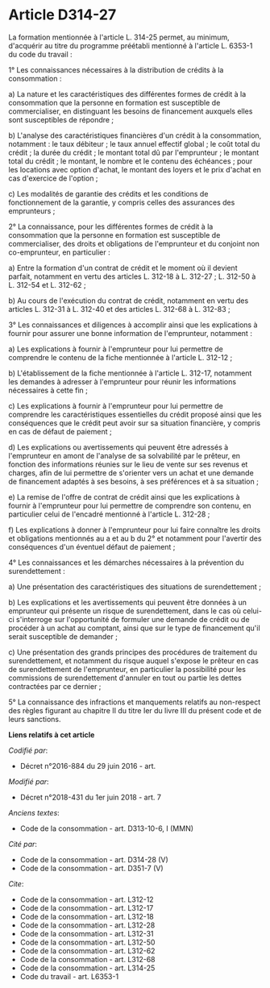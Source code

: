 # Article D314-27

La formation mentionnée à l'article L. 314-25 permet, au minimum, d'acquérir au titre du programme préétabli mentionné à
l'article L. 6353-1 du code du travail :

1° Les connaissances nécessaires à la distribution de crédits à la consommation :

a) La nature et les caractéristiques des différentes formes de crédit à la consommation que la personne en formation est
susceptible de commercialiser, en distinguant les besoins de financement auxquels elles sont susceptibles de répondre ;

b) L'analyse des caractéristiques financières d'un crédit à la consommation, notamment : le taux débiteur ; le taux annuel
effectif global ; le coût total du crédit ; la durée du crédit ; le montant total dû par l'emprunteur ; le montant total du
crédit ; le montant, le nombre et le contenu des échéances ; pour les locations avec option d'achat, le montant des loyers et
le prix d'achat en cas d'exercice de l'option ;

c) Les modalités de garantie des crédits et les conditions de fonctionnement de la garantie, y compris celles des assurances
des emprunteurs ;

2° La connaissance, pour les différentes formes de crédit à la consommation que la personne en formation est susceptible de
commercialiser, des droits et obligations de l'emprunteur et du conjoint non co-emprunteur, en particulier :

a) Entre la formation d'un contrat de crédit et le moment où il devient parfait, notamment en vertu des articles L. 312-18 à
L. 312-27 ; L. 312-50 à L. 312-54 et L. 312-62 ;

b) Au cours de l'exécution du contrat de crédit, notamment en vertu des articles L. 312-31 à L. 312-40 et des articles L.
312-68 à L. 312-83 ;

3° Les connaissances et diligences à accomplir ainsi que les explications à fournir pour assurer une bonne information de
l'emprunteur, notamment :

a) Les explications à fournir à l'emprunteur pour lui permettre de comprendre le contenu de la fiche mentionnée à l'article
L. 312-12 ;

b) L'établissement de la fiche mentionnée à l'article L. 312-17, notamment les demandes à adresser à l'emprunteur pour réunir
les informations nécessaires à cette fin ;

c) Les explications à fournir à l'emprunteur pour lui permettre de comprendre les caractéristiques essentielles du crédit
proposé ainsi que les conséquences que le crédit peut avoir sur sa situation financière, y compris en cas de défaut de
paiement ;

d) Les explications ou avertissements qui peuvent être adressés à l'emprunteur en amont de l'analyse de sa solvabilité par le
prêteur, en fonction des informations réunies sur le lieu de vente sur ses revenus et charges, afin de lui permettre de
s'orienter vers un achat et une demande de financement adaptés à ses besoins, à ses préférences et à sa situation ;

e) La remise de l'offre de contrat de crédit ainsi que les explications à fournir à l'emprunteur pour lui permettre de
comprendre son contenu, en particulier celui de l'encadré mentionné à l'article L. 312-28 ;

f) Les explications à donner à l'emprunteur pour lui faire connaître les droits et obligations mentionnés au a et au b du 2°
et notamment pour l'avertir des conséquences d'un éventuel défaut de paiement ;

4° Les connaissances et les démarches nécessaires à la prévention du surendettement :

a) Une présentation des caractéristiques des situations de surendettement ;

b) Les explications et les avertissements qui peuvent être données à un emprunteur qui présente un risque de surendettement,
dans le cas où celui-ci s'interroge sur l'opportunité de formuler une demande de crédit ou de procéder à un achat au
comptant, ainsi que sur le type de financement qu'il serait susceptible de demander ;

c) Une présentation des grands principes des procédures de traitement du surendettement, et notamment du risque auquel
s'expose le prêteur en cas de surendettement de l'emprunteur, en particulier la possibilité pour les commissions de
surendettement d'annuler en tout ou partie les dettes contractées par ce dernier ;

5° La connaissance des infractions et manquements relatifs au non-respect des règles figurant au chapitre II du titre Ier du
livre III du présent code et de leurs sanctions.

**Liens relatifs à cet article**

_Codifié par_:

  - Décret n°2016-884 du 29 juin 2016 - art.

_Modifié par_:

  - Décret n°2018-431 du 1er juin 2018 - art. 7

_Anciens textes_:

  - Code de la consommation - art. D313-10-6, I (MMN)

_Cité par_:

  - Code de la consommation - art. D314-28 (V)
  - Code de la consommation - art. D351-7 (V)

_Cite_:

  - Code de la consommation - art. L312-12
  - Code de la consommation - art. L312-17
  - Code de la consommation - art. L312-18
  - Code de la consommation - art. L312-28
  - Code de la consommation - art. L312-31
  - Code de la consommation - art. L312-50
  - Code de la consommation - art. L312-62
  - Code de la consommation - art. L312-68
  - Code de la consommation - art. L314-25
  - Code du travail - art. L6353-1
